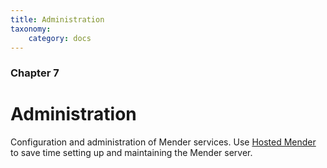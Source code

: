 ```yaml
---
title: Administration
taxonomy:
    category: docs
---
```


### Chapter 7

# Administration

Configuration and administration of Mender services.
Use [Hosted Mender](https://mender.io/signup?target=_blank) to save time setting up and maintaining the Mender server.
